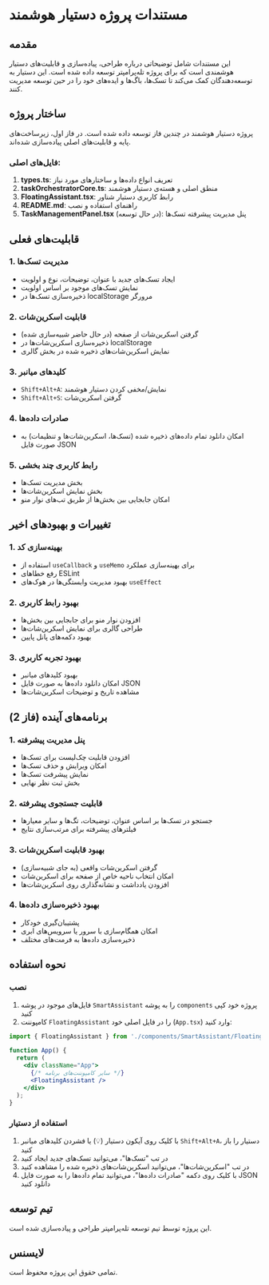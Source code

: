 # مستندات پروژه دستیار هوشمند

## مقدمه
این مستندات شامل توضیحاتی درباره طراحی، پیاده‌سازی و قابلیت‌های دستیار هوشمندی است که برای پروژه تله‌پرامپتر توسعه داده شده است. این دستیار به توسعه‌دهندگان کمک می‌کند تا تسک‌ها، باگ‌ها و ایده‌های خود را در حین توسعه مدیریت کنند.

## ساختار پروژه
پروژه دستیار هوشمند در چندین فاز توسعه داده شده است. در فاز اول، زیرساخت‌های پایه و قابلیت‌های اصلی پیاده‌سازی شده‌اند.

### فایل‌های اصلی:
1. **types.ts**: تعریف انواع داده‌ها و ساختارهای مورد نیاز
2. **taskOrchestratorCore.ts**: منطق اصلی و هسته‌ی دستیار هوشمند
3. **FloatingAssistant.tsx**: رابط کاربری دستیار شناور
4. **README.md**: راهنمای استفاده و نصب
5. **TaskManagementPanel.tsx** (در حال توسعه): پنل مدیریت پیشرفته تسک‌ها

## قابلیت‌های فعلی

### 1. مدیریت تسک‌ها
- ایجاد تسک‌های جدید با عنوان، توضیحات، نوع و اولویت
- نمایش تسک‌های موجود بر اساس اولویت
- ذخیره‌سازی تسک‌ها در localStorage مرورگر

### 2. قابلیت اسکرین‌شات
- گرفتن اسکرین‌شات از صفحه (در حال حاضر شبیه‌سازی شده)
- ذخیره‌سازی اسکرین‌شات‌ها در localStorage
- نمایش اسکرین‌شات‌های ذخیره شده در بخش گالری

### 3. کلیدهای میانبر
- `Shift+Alt+A`: نمایش/مخفی کردن دستیار هوشمند
- `Shift+Alt+S`: گرفتن اسکرین‌شات

### 4. صادرات داده‌ها
- امکان دانلود تمام داده‌های ذخیره شده (تسک‌ها، اسکرین‌شات‌ها و تنظیمات) به صورت فایل JSON

### 5. رابط کاربری چند بخشی
- بخش مدیریت تسک‌ها
- بخش نمایش اسکرین‌شات‌ها
- امکان جابجایی بین بخش‌ها از طریق تب‌های نوار منو

## تغییرات و بهبودهای اخیر

### 1. بهینه‌سازی کد
- استفاده از `useCallback` و `useMemo` برای بهینه‌سازی عملکرد
- رفع خطاهای ESLint
- بهبود مدیریت وابستگی‌ها در هوک‌های `useEffect`

### 2. بهبود رابط کاربری
- افزودن نوار منو برای جابجایی بین بخش‌ها
- طراحی گالری برای نمایش اسکرین‌شات‌ها
- بهبود دکمه‌های پانل پایین

### 3. بهبود تجربه کاربری
- بهبود کلیدهای میانبر
- امکان دانلود داده‌ها به صورت فایل JSON
- مشاهده تاریخ و توضیحات اسکرین‌شات‌ها

## برنامه‌های آینده (فاز 2)

### 1. پنل مدیریت پیشرفته
- افزودن قابلیت چک‌لیست برای تسک‌ها
- امکان ویرایش و حذف تسک‌ها
- نمایش پیشرفت تسک‌ها
- بخش ثبت نظر نهایی

### 2. قابلیت جستجوی پیشرفته
- جستجو در تسک‌ها بر اساس عنوان، توضیحات، تگ‌ها و سایر معیارها
- فیلترهای پیشرفته برای مرتب‌سازی نتایج

### 3. بهبود قابلیت اسکرین‌شات
- گرفتن اسکرین‌شات واقعی (به جای شبیه‌سازی)
- امکان انتخاب ناحیه خاص از صفحه برای اسکرین‌شات
- افزودن یادداشت و نشانه‌گذاری روی اسکرین‌شات‌ها

### 4. بهبود ذخیره‌سازی داده‌ها
- پشتیبان‌گیری خودکار
- امکان همگام‌سازی با سرور یا سرویس‌های ابری
- ذخیره‌سازی داده‌ها به فرمت‌های مختلف

## نحوه استفاده

### نصب
1. فایل‌های موجود در پوشه `SmartAssistant` را به پوشه `components` پروژه خود کپی کنید
2. کامپوننت `FloatingAssistant` را در فایل اصلی خود (`App.tsx`) وارد کنید:
```jsx
import { FloatingAssistant } from './components/SmartAssistant/FloatingAssistant';

function App() {
  return (
    <div className="App">
      {/* سایر کامپوننت‌های برنامه */}
      <FloatingAssistant />
    </div>
  );
}
```

### استفاده از دستیار
1. با کلیک روی آیکون دستیار (💡) یا فشردن کلیدهای میانبر `Shift+Alt+A`، دستیار را باز کنید
2. در تب "تسک‌ها"، می‌توانید تسک‌های جدید ایجاد کنید
3. در تب "اسکرین‌شات‌ها"، می‌توانید اسکرین‌شات‌های ذخیره شده را مشاهده کنید
4. با کلیک روی دکمه "صادرات داده‌ها"، می‌توانید تمام داده‌ها را به صورت فایل JSON دانلود کنید

## تیم توسعه
این پروژه توسط تیم توسعه تله‌پرامپتر طراحی و پیاده‌سازی شده است.

## لایسنس
تمامی حقوق این پروژه محفوظ است. 